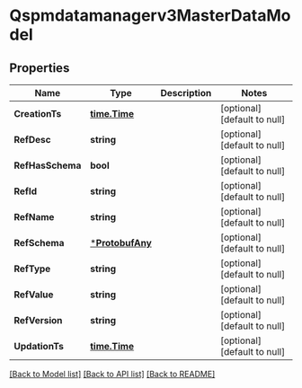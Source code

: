 # Qspmdatamanagerv3MasterDataModel

## Properties
Name | Type | Description | Notes
------------ | ------------- | ------------- | -------------
**CreationTs** | [**time.Time**](time.Time.md) |  | [optional] [default to null]
**RefDesc** | **string** |  | [optional] [default to null]
**RefHasSchema** | **bool** |  | [optional] [default to null]
**RefId** | **string** |  | [optional] [default to null]
**RefName** | **string** |  | [optional] [default to null]
**RefSchema** | [***ProtobufAny**](protobufAny.md) |  | [optional] [default to null]
**RefType** | **string** |  | [optional] [default to null]
**RefValue** | **string** |  | [optional] [default to null]
**RefVersion** | **string** |  | [optional] [default to null]
**UpdationTs** | [**time.Time**](time.Time.md) |  | [optional] [default to null]

[[Back to Model list]](../README.md#documentation-for-models) [[Back to API list]](../README.md#documentation-for-api-endpoints) [[Back to README]](../README.md)

